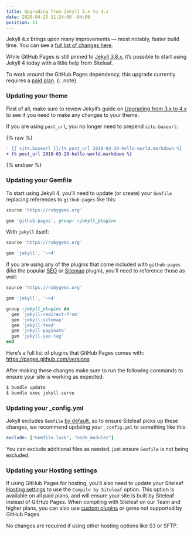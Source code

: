 ```yaml
---
title: Upgrading from Jekyll 3.x to 4.x
date: 2020-04-15 11:24:00 -04:00
position: 11
---
```


Jekyll 4.x brings upon many improvements — most notably, faster build time. You can see a [full list of changes here](https://jekyllrb.com/news/2019/08/20/jekyll-4-0-0-released/).

While GitHub Pages is still pinned to [Jekyll 3.8.x](https://pages.github.com/versions/), it’s possible to start using Jekyll 4 today with a little help from Siteleaf.

To work around the GitHub Pages dependency, this upgrade currently requires a [paid plan](https://www.siteleaf.com/plans).
{: .note}

### Updating your theme

First of all, make sure to review Jekyll’s guide on [Upgrading from 3.x to 4.x](https://jekyllrb.com/docs/upgrading/3-to-4/) to see if you need to make any changes to your theme. 

If you are using `post_url`, you no longer need to prepend `site.baseurl`:

{% raw %}
```diff
- {{ site.baseurl }}/{% post_url 2018-03-20-hello-world.markdown %}
+ {% post_url 2018-03-20-hello-world.markdown %}
```
{% endraw %}

### Updating your Gemfile

To start using Jekyll 4, you’ll need to update (or create) your `Gemfile` replacing references to `github-pages` like this:

```rb
source 'https://rubygems.org'

gem 'github-pages', group: :jekyll_plugins
```

With `jekyll` itself:

```rb
source 'https://rubygems.org'

gem 'jekyll', '~>4'
```

If you are using any of the plugins that come included with `github-pages` (like the popular [SEO](https://github.com/jekyll/jekyll-seo-tag) or [Sitemap](https://github.com/jekyll/jekyll-sitemap) plugin), you’ll need to reference those as well:

```rb
source 'https://rubygems.org'

gem 'jekyll', '~>4'

group :jekyll_plugins do
  gem 'jekyll-redirect-from'
  gem 'jekyll-sitemap'
  gem 'jekyll-feed'
  gem 'jekyll-paginate'
  gem 'jekyll-seo-tag'
end
```

Here’s a full list of plugins that GitHub Pages comes with: <https://pages.github.com/versions>

After making these changes make sure to run the following commands to ensure your site is working as expected:

```sh
$ bundle update
$ bundle exec jekyll serve
```

### Updating your _config.yml

Jekyll excludes `Gemfile` [by default](https://jekyllrb.com/docs/configuration/default/), so to ensure Siteleaf picks up these changes, we recommend updating your `_config.yml` to something like this:

```yml
exclude: ["Gemfile.lock", "node_modules"]
```

You can exclude additional files as needed, just ensure `Gemfile` is not being excluded.

### Updating your Hosting settings

If using GitHub Pages for hosting, you'll also need to update your Siteleaf [Hosting settings](/sites/hosting/) to use the `Compile by Siteleaf` option. This option is available on all paid plans, and will ensure your site is built by Siteleaf instead of GitHub Pages. When compiling with Siteleaf on our Team and higher plans, you can also use [custom plugins](/themes/jekyll-plugins/) or gems not supported by GitHub Pages.

No changes are required if using other hosting options like S3 or SFTP.
